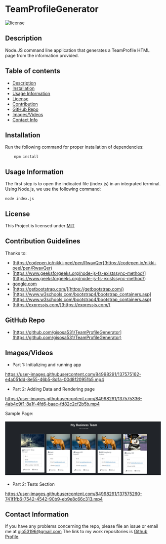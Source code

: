 # TeamProfileGenerator
![license](https://img.shields.io/badge/License-MIT-yellow.svg)

## Description
Node.JS command line application that generates a TeamProfile HTML page from the information provided.
## Table of contents

* [Description](#description)
* [Installation](#installation)
* [Usage Information](#usage)
* [License](#license) 
* [Contribution](#contribution)
* [GitHub Repo](#GitHub)
* [Images/Videos](#Images)
* [Contact Info](#questions)

## Installation
Run the following command for proper installation of dependencies:
```
    npm install
```

## Usage Information
The first step is to open the indicated file (index.js) in an integrated terminal. 
Using Node.js, we use the following command:
```
node index.js 
```

## License
This Project is licensed under [MIT](https://opensource.org/licenses/MIT)

## Contribution Guidelines
Thanks to:
* [https://codepen.io/nikki-peel/pen/RwavQer](https://codepen.io/nikki-peel/pen/RwavQer)
* [https://www.geeksforgeeks.org/node-js-fs-existssync-method/] (https://www.geeksforgeeks.org/node-js-fs-existssync-method/)
* [google.com](google.com)
* [https://getbootstrap.com/](https://getbootstrap.com/)
* [https://www.w3schools.com/bootstrap4/bootstrap_containers.asp](https://www.w3schools.com/bootstrap4/bootstrap_containers.asp)
* [https://expressjs.com/](https://expressjs.com/)

## GitHub Repo
* [https://github.com/gisosa531/TeamProfileGenerator](https://github.com/gisosa531/TeamProfileGenerator)

## Images/Videos
* Part 1: Initializing and running app


https://user-images.githubusercontent.com/84998291/137575162-e4a051dd-8e55-46b5-8d1a-00d8f20951b5.mp4


* Part 2: Adding Data and Rendering page




https://user-images.githubusercontent.com/84998291/137575336-4ab4c9f1-8a1f-4fd6-baac-fd82c2cf2b5b.mp4




Sample Page:

<img src="./src/images/TeamPage.jpg" alt="Sample of rendered page">

* Part 2: Tests Section




https://user-images.githubusercontent.com/84998291/137575260-741f1fb6-7542-4542-90b9-eb9e8c66c313.mp4




## Contact Information
If you have any problems concerning the repo, please file an issue or email me at 
gio53196@gmail.com
The link to my work repositories is 
[Github Profile](https://github.com/gisosa531/).
